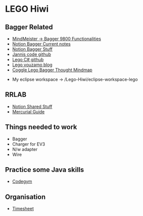 # LEGO Hiwi

## Bagger Related 

- [MindMeister -> Bagger 9800 Functionalities](https://www.mindmeister.com/beta/1743187267)  
- [Notion Bagger Current notes](https://www.notion.so/Liebherr-9800-2021-99876bedfa394050881fed621ed125fd)  
- [Notion Bagger Stuff](https://www.notion.so/Shared-Stuff-83abf29333d14c04a04603f4cc46342a)  
- [Jannis code github](https://github.com/sachinkmohan/template_project_gradle_lab)  
- [Lego C# github](https://github.com/Vouzamo/Lego)  
- [Lego vouzamo blog](https://vouzamo.wordpress.com/2020/04/06/c-sdk-for-lego-bluetooth-le-hubs/)  
- [Coggle Lego Bagger Thought Mindmap](https://coggle.it/diagram/YAXxbHPzAT7cpPYv/t/-/699b761f356f95cc1672fc76965901c473bebd91e105173a83b7740b3114b0d7)  

+ My eclipse workspace -> /Lego-Hiwi/eclipse-workspace-lego

## RRLAB 
+ [Notion Shared Stuff](https://www.notion.so/Shared-Stuff-83abf29333d14c04a04603f4cc46342a)  
+ [Mercurial Guide](https://book.mercurial-scm.org/read/files.html#:~:text=Once%20you%20decide%20that%20a,status%20with%20a%20%E2%80%9C%20R%20%E2%80%9D.)


## Things needed to work
+ Bagger
+ Charger for EV3
+ N/w adapter 
+ Wire

## Practice some Java skills

+ [Codegym](https://codegym.cc/)


## Organisation
+ [Timesheet](https://docs.google.com/spreadsheets/d/1AxDxs-wzbRoaR5COKvntCEtvEKVFz1QjMEOa5m3G8wc/edit#gid=882508324)


